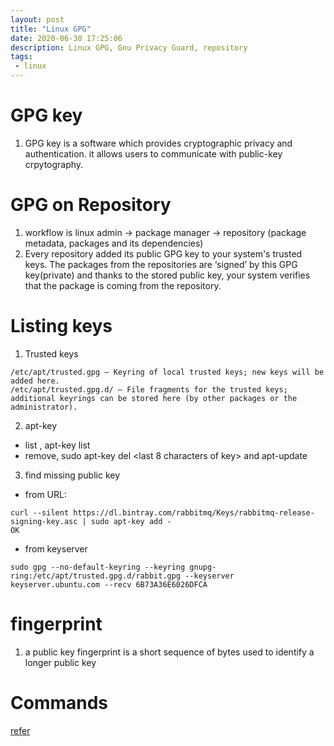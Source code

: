 ```yaml
---
layout: post
title: "Linux GPG"
date: 2020-06-30 17:25:06
description: Linux GPG, Gnu Privacy Guard, repository
tags: 
 - linux
---
```


# GPG key
1. GPG key is a software which provides cryptographic privacy and authentication. it allows users to communicate with public-key crpytography.

# GPG on Repository
1. workflow is linux admin -> package manager -> repository (package metadata, packages and its dependencies)
2. Every repository added its public GPG key to your system's trusted keys. The packages from the repositories are ‘signed’ by this GPG key(private) and thanks to the stored public key, your system verifies that the package is coming from the repository.

# Listing keys
1. Trusted keys
```
/etc/apt/trusted.gpg – Keyring of local trusted keys; new keys will be added here.
/etc/apt/trusted.gpg.d/ – File fragments for the trusted keys; additional keyrings can be stored here (by other packages or the administrator).
```
2. apt-key
- list , apt-key list
- remove, sudo apt-key del <last 8 characters of key> and apt-update

3. find missing public key
- from URL: 
```
curl --silent https://dl.bintray.com/rabbitmq/Keys/rabbitmq-release-signing-key.asc | sudo apt-key add -
OK
```
- from keyserver
```
sudo gpg --no-default-keyring --keyring gnupg-ring:/etc/apt/trusted.gpg.d/rabbit.gpg --keyserver keyserver.ubuntu.com --recv 6B73A36E6026DFCA
```

# fingerprint
1.  a public key fingerprint is a short sequence of bytes used to identify a longer public key
# Commands
[refer](http://irtfweb.ifa.hawaii.edu/~lockhart/gpg/)
